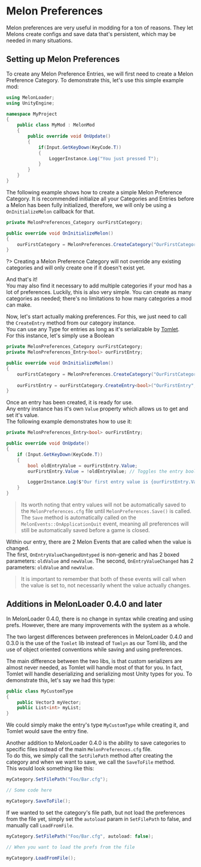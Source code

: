 # Melon Preferences 
Melon preferences are very useful in modding for a ton of reasons. They let Melons create configs and save data that's persistent, which may be needed in many situations. 

## Setting up Melon Preferences

To create any Melon Preference Entries, we will first need to create a Melon Preference Category. To demonstrate this, let's use this simple example mod:
```cs
using MelonLoader;
using UnityEngine;

namespace MyProject
{
    public class MyMod : MelonMod
    {
        public override void OnUpdate()
        {
            if(Input.GetKeyDown(KeyCode.T))
            {
                LoggerInstance.Log("You just pressed T");
            }
        }
    }
}
```

The following example shows how to create a simple Melon Preference Category. It is recommended initialize all your Categories and Entries before a Melon has been fully initialized, therefore, we will only be using a `OnInitializeMelon` callback for that.
```cs
private MelonPreferences_Category ourFirstCategory;

public override void OnInitializeMelon()
{
    ourFirstCategory = MelonPreferences.CreateCategory("OurFirstCategory");
}
```

?> Creating a Melon Preference Category will not override any existing categories and will only create one if it doesn't exist yet.

And that's it!<br>
You may also find it necessary to add multiple categories if your mod has a lot of preferences. Luckily, this is also very simple. You can create as many categories as needed; there's no limitations to how many categories a mod can make.

Now, let's start actually making preferences. For this, we just need to call the `CreateEntry` method from our category instance.<br>
You can use any Type for entries as long as it's serializable by [Tomlet](https://github.com/SamboyCoding/Tomlet).<br>
For this instance, let's simply use a Boolean
```cs
private MelonPreferences_Category ourFirstCategory;
private MelonPreferences_Entry<bool> ourFirstEntry;

public override void OnInitializeMelon()
{
    ourFirstCategory = MelonPreferences.CreateCategory("OurFirstCategory");
    
    ourFirstEntry = ourFirstCategory.CreateEntry<bool>("OurFirstEntry", true);
}
```

Once an entry has been created, it is ready for use.<br>
Any entry instance has it's own `Value` property which allows us to get and set it's value.<br>
The following example demonstrates how to use it:
```cs
private MelonPreferences_Entry<bool> ourFirstEntry;

public override void OnUpdate()
{
    if (Input.GetKeyDown(KeyCode.T))
    {
        bool oldEntryValue = ourFirstEntry.Value;
        ourFirstEntry.Value = !oldEntryValue; // Toggles the entry boolean

        LoggerInstance.Log($"Our first entry value is {ourFirstEntry.Value}");
    }
}
```

> Its worth noting that entry values will not be automatically saved to the `MelonPreferences.cfg` file until `MelonPreferences.Save()` is called. The `Save` method is automatically called on the `MelonEvents::OnApplicationQuit` event, meaning all preferences will still be automatically saved before a game is closed.

Within our entry, there are 2 Melon Events that are called when the value is changed.<br>
The first, `OnEntryValueChangedUntyped` is non-generic and has 2 boxed parameters: `oldValue` and `newValue`.
The second, `OnEntryValueChanged` has 2 parameters: `oldValue` and `newValue`.

> It is important to remember that both of these events will call when the value is set to, not necessarily whent the value actually changes.

## Additions in MelonLoader 0.4.0 and later

In MelonLoader 0.4.0, there is no change in syntax while creating and using prefs. However, there are many improvements with the system as a whole.

The two largest differences between preferences in MelonLoader 0.4.0 and 0.3.0 is the use of the `Tomlet` lib instead of `Tomlyn` as our Toml lib,
and the use of object oriented conventions while saving and using preferences.

The main difference between the two libs, is that custom serializers are almost never needed, as Tomlet will handle most of that for you.
In fact, Tomlet will handle deserializing and serializing most Unity types for you.
To demonstrate this, let's say we had this type:
```cs
public class MyCustomType
{
    public Vector3 myVector;
    public List<int> myList;
}
```
We could simply make the entry's type `MyCustomType` while creating it, and Tomlet would save the entry fine.

Another addition to MelonLoader 0.4.0 is the ability to save categories to specific files instead of the main `MelonPreferences.cfg` file.<br>
To do this, we simply call the `SetFilePath` method after creating the category and when we want to save, we call the `SaveToFile` method.<br>
This would look something like this:
```cs
myCategory.SetFilePath("Foo/Bar.cfg");

// Some code here

myCategory.SaveToFile();
```
If we wanted to set the category's file path, but not load the preferences from the file yet, simply set the `autoload` param in `SetFilePath` to false, and manually call `LoadFromFile`.
```cs
myCategory.SetFilePath("Foo/Bar.cfg", autoload: false);

// When you want to load the prefs from the file

myCategory.LoadFromFile();
```
